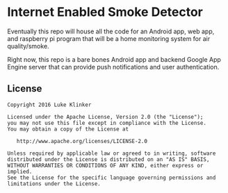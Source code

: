 # Internet Enabled Smoke Detector

Eventually this repo will house all the code for an Android app, web app, and raspberry pi program that will be a home monitoring system for air quality/smoke. 

Right now, this repo is a bare bones Android app and backend Google App Engine server that can provide push notifications and user authentication.

## License

    Copyright 2016 Luke Klinker

    Licensed under the Apache License, Version 2.0 (the "License");
    you may not use this file except in compliance with the License.
    You may obtain a copy of the License at

       http://www.apache.org/licenses/LICENSE-2.0

    Unless required by applicable law or agreed to in writing, software
    distributed under the License is distributed on an "AS IS" BASIS,
    WITHOUT WARRANTIES OR CONDITIONS OF ANY KIND, either express or implied.
    See the License for the specific language governing permissions and
    limitations under the License.
